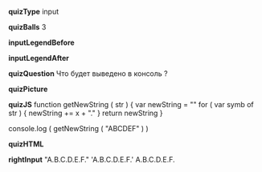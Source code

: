 ____quizType____
input

____quizBalls____
3

____inputLegendBefore____


____inputLegendAfter____


____quizQuestion____
Что будет выведено в консоль ?


____quizPicture____


____quizJS____
function getNewString ( str ) {
    var newString = ""
    for ( var symb of str ) {
        newString += x + "."
    }
    return newString
}

console.log (
    getNewString ( "ABCDEF" )
)


____quizHTML____


____rightInput____
"A.B.C.D.E.F."
'A.B.C.D.E.F.'
A.B.C.D.E.F.
